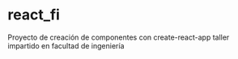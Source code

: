 # react_fi

Proyecto de creación de componentes con create-react-app taller impartido en facultad de ingeniería
